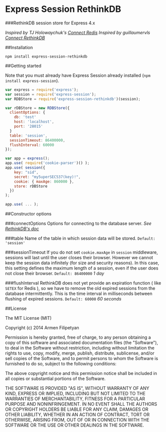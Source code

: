 Express Session RethinkDB
=================

###RethinkDB session store for Express 4.x 

*Inspired by TJ Holowaychuk's [Connect Redis](https://github.com/visionmedia/connect-redis)*
*Inspired by guillaumervls [Connect RethinkDB](https://github.com/guillaumervls/connect-rethinkdb)*

##Installation

```npm install express-session-rethinkdb```

##Getting started

Note that you must already have Express Session already installed (```npm install express-session```).

```javascript
var express = require('express');
var session = require('express-session');
var RDBStore = require('express-session-rethinkdb')(session);

var rDBStore = new RDBStore({
  clientOptions: {
    db: 'test'
    host: 'localhost',
    port: '28015'
  }
  table: 'session',
  sessionTimeout: 86400000,
  flushInterval: 60000
});

var app = express();
app.use( require('cookie-parser')() );
app.use( session({
    key: "sid",
    secret: "my5uperSEC537(key)!",
    cookie: { maxAge: 860000 },
    store: rDBStore 
  })
);

app.use( ... );
```

##Constructor options

###connectOptions
Options for connecting to the database server. 
*See [RethinkDB's doc](http://www.rethinkdb.com/api/javascript/#connect)*

###table
Name of the table in which session data will be stored.
`Default: 'session'`

###sessionTimeout
If you do not set ```cookie.maxAge``` in ```session``` middleware, sessions will last until the user closes their browser. 
However we cannot keep the session data infinitely (for size and security reasons). 
In this case, this setting defines the maximum length of a session, even if the user does not close their browser. 
`Default: 86400000` *1 day*

###flushInterval
RethinkDB does not yet provide an expiration function ( like ```SETEX``` for Redis ), so we have to remove the old expired sessions from the database intermittently. This is the time interval in milliseconds between flushing of expired sessions.
`Default: 60000` *60 seconds*

##License

The MIT License (MIT)

Copyright (c) 2014 Armen Filipetyan

Permission is hereby granted, free of charge, to any person obtaining a copy
of this software and associated documentation files (the "Software"), to deal
in the Software without restriction, including without limitation the rights
to use, copy, modify, merge, publish, distribute, sublicense, and/or sell
copies of the Software, and to permit persons to whom the Software is
furnished to do so, subject to the following conditions:

The above copyright notice and this permission notice shall be included in
all copies or substantial portions of the Software.

THE SOFTWARE IS PROVIDED "AS IS", WITHOUT WARRANTY OF ANY KIND, EXPRESS OR
IMPLIED, INCLUDING BUT NOT LIMITED TO THE WARRANTIES OF MERCHANTABILITY,
FITNESS FOR A PARTICULAR PURPOSE AND NONINFRINGEMENT. IN NO EVENT SHALL THE
AUTHORS OR COPYRIGHT HOLDERS BE LIABLE FOR ANY CLAIM, DAMAGES OR OTHER
LIABILITY, WHETHER IN AN ACTION OF CONTRACT, TORT OR OTHERWISE, ARISING FROM,
OUT OF OR IN CONNECTION WITH THE SOFTWARE OR THE USE OR OTHER DEALINGS IN
THE SOFTWARE.

